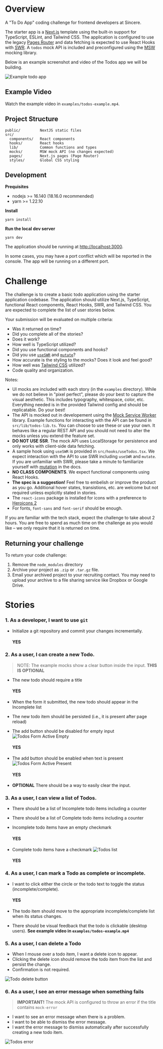 # Overview

A "To Do App" coding challenge for frontend developers at Sincere.

The starter app is a [Next.js](https://nextjs.org/) template using the built-in
support for TypeScript, ESLint, and Tailwind CSS. The application is configured
to use the legacy [Pages Router](https://nextjs.org/docs/pages) and data
fetching is expected to use React Hooks with [SWR](https://swr.vercel.app/). A
`todos` mock API is included and preconfigured using the
[MSW](https://mswjs.io/) mocking library.

Below is an example screenshot and video of the Todos app we will be building.

![Example todo app](./examples/todos-0.png)

## Example Video

Watch the example video in `examples/todos-example.mp4`.

## Project Structure

```
public/         NextJS static files
src/
  components/   React components
  hooks/        React hooks
  lib/          Common functions and types
  mocks/        MSW mock API (no changes expected)
  pages/        Next.js pages (Page Router)
  styles/       Global CSS styling
```

## Development

**Prequisites**

- nodejs >= 16.140 (18.16.0 recommended)
- yarn >= 1.22.10

**Install**

```
yarn install
```

**Run the local dev server**

```
yarn dev
```

The application should be running at [http://localhost:3000](http://localhost:3000).

In some cases, you may have a port conflict which will be reported in the
console. The app will be running on a different port.

# Challenge

The challenge is to create a basic todo application using the starter
application codebase. The application should utilize Next.js, TypeScript,
functional React components, React Hooks, SWR, and Tailwind CSS. You are
expected to complete the list of user stories below.

Your submission will be evaluated on multiple criteria:

- Was it returned on time?
- Did you complete all of the stories?
- Does it work?
- How well is TypeScript utilized?
- Did you use functional components and hooks?
- Did you use [`useSWR`](https://swr.vercel.app/docs/api) and [`mutate`](https://swr.vercel.app/docs/mutation)?
- How accurate is the styling to the mocks? Does it look and feel good?
- How well was [Tailwind CSS](https://tailwindcss.com/docs) utilized?
- Code quality and organization.

Notes:

- UI mocks are included with each story (in the `examples` directory). While we
  do not believe in "pixel perfect", please do your best to capture the visual
  aesthetic. This includes typography, whitespace, color, etc. Everything needed
  is in the provided Tailwind config and should be replicatable. Do your best!
- The API is mocked out in developement using the [Mock Service
  Worker](https://mswjs.io/) library. Example functions for interacting with the
  API can be found in `src/lib/todos-lib.ts`. You can choose to use these or use
  your own. It behaves like a regular REST API and you should not need to alter
  the mocks unless you extend the feature set.
- **DO NOT USE SSR**. The mock API uses LocalStorage for persistence and only
  works with client-side data fetching.
- A sample hook using `useSWR` is provided in `src/hooks/useTodos.tsx`. We
  expect interaction with the API to use SWR including `useSWR` and `mutate`. If
  you are unfamiliar with SWR, please take a minute to familiarize yourself with
  [mutation](https://swr.vercel.app/docs/mutation) in the docs.
- **NO CLASS COMPONENTS**. We expect functional components using React Hooks.
- **The spec is a suggestion!** Feel free to embelish or improve the product as
  you go. Additional hover states, transistions, etc. are welcome but not
  required unless explicitly stated in stories.
- The `react-icons` package is installed for icons with a preference to
  [Heroicons 2](https://react-icons.github.io/react-icons/icons?name=hi2)
- For fonts, `font-sans` and `font-serif` should be enough.

If you are familiar with the tech stack, expect the challenge to take about 2
hours. You are free to spend as much time on the challenge as you would like –
we only require that it is returned on time.

## Returning your challenge

To return your code challenge:

1. Remove the `node_modules` directory
1. Archive your project as `.zip` or `.tar.gz` file.
1. Email your archived project to your recruiting contact. You may need to upload your archive to a file sharing service like Dropbox or Google Drive.

# Stories

### 1. As a developer, I want to use `git`
- Initialize a git repository and commit your changes incrementally.
  #### YES



### 2. As a user, I can create a new Todo.
> NOTE: The example mocks show a clear button inside the input. **THIS IS OPTIONAL**


- The new todo should require a title
  #### YES

- When the form it submitted, the new todo should appear in the Incomplete list


- The new todo item should be persisted (i.e., it is present after page reload)


- The add button should be disabled for empty input ![Todos Form Active Empty](./examples/todos-2.png)
  #### YES

- The add button should be enabled when text is present ![Todos Form Active Present](./examples/todos-3.png)
  #### YES

- **OPTIONAL** There should be a way to easily clear the input.



### 3. As a user, I can view a list of Todos.
- There should be a list of Incomplete todo items including a counter


- There should be a list of Complete todo items including a counter


- Incomplete todo items have an empty checkmark
  #### YES

- Complete todo items have a checkmark
![Todos list](./examples/todos-5.png)
  #### YES


### 4. As a user, I can mark a Todo as complete or incomplete.

- I want to click either the circle or the todo text to toggle the status (incomplete/complete).
   #### YES


- The todo item should move to the appropriate incomplete/complete list when its status changes.


- There should be visual feedback that the todo is clickable (desktop users).
**See example video in `examples/todos-example.mp4`**
    
### 5. As a user, I can delete a Todo

- When I mouse over a todo item, I want a delete icon to appear.
- Clicking the delete icon should remove the todo item from the list and persist the change.
- Confirmation is not required.

![Todo delete button](./examples/todos-6.png)

### 6. As a user, I see an error message when something fails

> **IMPORTANT!** The mock API is configured to throw an error if the title contains `mock-error`

- I want to see an error message when there is a problem.
- I want to be able to dismiss the error message.
- I want the error message to dismiss automatically after successfully creating a new todo item.

![Todos error](./examples/todos-7.png)
